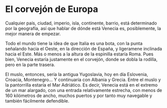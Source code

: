 # El corvejón de Europa

Cualquier país, ciudad, imperio, isla, continente, barrio, está determinado
por la geografía, así que hablar de dónde está Venecia es,
posiblemente, la mejor manera de empezar.

Todo el mundo tiene la idea de que Italia es una bota, con la punta
señalando hacia el Oeste, en la dirección de España, y ligeramene
inclinada hacia el Este. Más o menos a la altura de la espinilla
estaría Roma. Pues bien, Venecia estaría justamente en el corvejón,
donde se dobla la rodilla, pero en la parte trasera.

El muslo, entonces, sería la antigua Yugoslavia, hoy en día Eslovenia,
Croacia, Montenegro... Y continuaría con Albania y Grecia. Entre el
muslo y la pantorrilla estaría el Mar Adriático. Es decir, Venecia
está en el extremo de un mar alargado, con una entrada relativamente
estrecha, con menos de 160 kilómetros de ancho, muchos puertos y por
tanto muy navegable y también fácilmente defendible.
